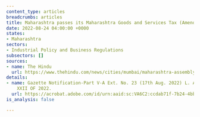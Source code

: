 ```yaml
---
content_type: articles
breadcrumbs: articles
title: Maharashtra passes its Maharashtra Goods and Services Tax (Amendment) Act 2022
date: 2022-08-24 04:00:00 +0000
states:
- Maharashtra
sectors:
- Industrial Policy and Business Regulations
subsectors: []
sources:
- name: The Hindu
  url: https://www.thehindu.com/news/cities/mumbai/maharashtra-assembly-passes-amends-gst-and-state-public-university-act/article65783825.ece
details:
- name: Gazette Notification-Part V-A Ext. No. 23 (17th Aug. 2022) L. A. BILL No.
    XXII OF 2022.
  url: https://acrobat.adobe.com/id/urn:aaid:sc:VA6C2:ccdab71f-7b24-4bbe-a9d4-f624310e66ff
is_analysis: false

---
```

